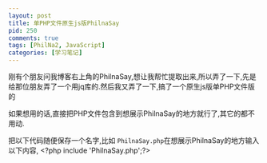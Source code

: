 ```yaml
---
layout: post
title: 单PHP文件原生js版PhilnaSay
pid: 250
comments: true
tags: [PhilNa2, JavaScript]
categories: [学习笔记]
---
```

刚有个朋友问我博客右上角的PhilnaSay,想让我帮忙提取出来,所以弄了一下,先是给那位朋友弄了一个用jq库的.然后我又弄了一下,搞了一个原生js版单PHP文件版的

如果想用的话,直接把PHP文件包含到想展示PhilnaSay的地方就行了,其它的都不用动.

把以下代码随便保存一个名字,比如 `PhilnaSay.php`在想展示PhilnaSay的地方输入以下内容,
&lt;?php include 'PhilnaSay.php';?>

<script src="https://gist.github.com/Jeremial/7098144.js"></script>
